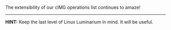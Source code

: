 The extensibility of our cIMG operations list continues to amaze!

----
**HINT:**
Keep the last level of Linux Luminarium in mind.
It will be useful.
